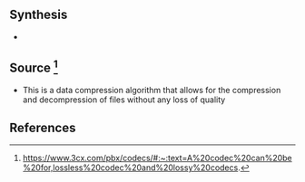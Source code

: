 ## Synthesis
- 
## Source [^1]
- This is a data compression algorithm that allows for the compression and decompression of files without any loss of quality
## References

[^1]: https://www.3cx.com/pbx/codecs/#:~:text=A%20codec%20can%20be%20for,lossless%20codec%20and%20lossy%20codecs.